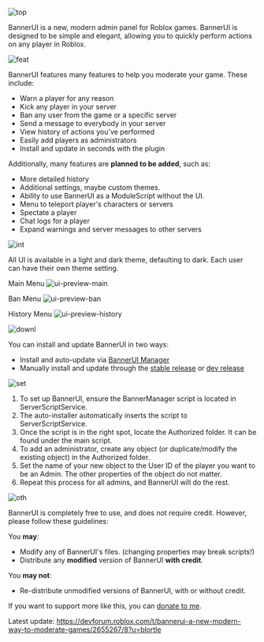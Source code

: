 ![top](https://github.com/blortle-dev/bannerui/assets/144735570/4d1d1f26-7ce2-4b93-9e1c-eb7c816a1801)

BannerUI is a new, modern admin panel for Roblox games. BannerUI is designed to be simple and elegant, allowing you to quickly perform actions on any player in Roblox.

![feat](https://github.com/blortle-dev/bannerui/assets/144735570/de6cfdf6-7a86-4ea4-bb60-5d779318e0c7)

BannerUI features many features to help you moderate your game. These include:

- Warn a player for any reason
- Kick any player in your server
- Ban any user from the game or a specific server
- Send a message to everybody in your server
- View history of actions you've performed
- Easily add players as administrators
- Install and update in seconds with the plugin

Additionally, many features are **planned to be added**, such as:

- More detailed history
- Additional settings, maybe custom themes.
- Ability to use BannerUI as a ModuleScript without the UI.
- Menu to teleport player's characters or servers
- Spectate a player
- Chat logs for a player
- Expand warnings and server messages to other servers

![int](https://github.com/blortle-dev/bannerui/assets/144735570/17e3fb1a-9542-4e68-a3a2-855639355d7e)

All UI is available in a light and dark theme, defaulting to dark. Each user can have their own theme setting.

Main Menu
![ui-preview-main](https://github.com/blortle-dev/bannerui/assets/144735570/7aab5767-41be-4d93-a743-3818ced50062)

Ban Menu
![ui-preview-ban](https://github.com/blortle-dev/bannerui/assets/144735570/c856c10e-1947-482c-bc04-d85a964dff4c)

History Menu
![ui-preview-history](https://github.com/blortle-dev/bannerui/assets/144735570/7521edb1-d055-4931-b80e-0f6efee7944a)

![downl](https://github.com/blortle-dev/bannerui/assets/144735570/c4b1231b-084b-408b-a293-97e396ea7eee)

You can install and update BannerUI in two ways:

- Install and auto-update via [BannerUI Manager](https://create.roblox.com/marketplace/asset/15113016858/BannerUI%3Fkeyword=&pageNumber=&pagePosition=)
- Manually install and update through the [stable release](https://create.roblox.com/marketplace/asset/15118309100/BannerUI%3Fkeyword=&pageNumber=&pagePosition=) or [dev release](https://create.roblox.com/marketplace/asset/15111210426/BannerDev%3Fkeyword=&pageNumber=&pagePosition=)

![set](https://github.com/blortle-dev/bannerui/assets/144735570/f4d1a322-3b2c-46ed-9d86-dc137cf6be51)

1. To set up BannerUI, ensure the BannerManager script is located in ServerScriptService.
2. The auto-installer automatically inserts the script to ServerScriptService.
3. Once the script is in the right spot, locate the Authorized folder. It can be found under the main script.
4. To add an administrator, create any object (or duplicate/modify the existing object) in the Authorized folder. 
5. Set the name of your new object to the User ID of the player you want to be an Admin. The other properties of the object do not matter.
6. Repeat this process for all admins, and BannerUI will do the rest.

![oth](https://github.com/blortle-dev/bannerui/assets/144735570/f5fd59ca-7bfa-4d8f-b621-0addd338085f)

BannerUI is completely free to use, and does not require credit. However, please follow these guidelines:

You **may**:

- Modify any of BannerUI's files. (changing properties may break scripts!)
- Distribute any **modified** version of BannerUI **with credit**.

You **may not**:

- Re-distribute unmodified versions of BannerUI, with or without credit.

If you want to support more like this, you can [donate to me](https://www.roblox.com/games/start?launchData=%22donate%22&placeId=15189023101).

Latest update:
https://devforum.roblox.com/t/bannerui-a-new-modern-way-to-moderate-games/2655267/8?u=blortle
